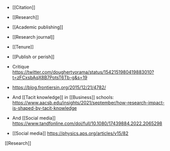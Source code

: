 - [[Citation]]
- [[Research]]
- [[Academic publishing]]
- [[Research journal]]
- [[Tenure]]
- [[Publish or perish]]

- Critique https://twitter.com/doughertyorama/status/1542151980419883010?t=zFCxsbAqX8B7PotsT6Tb-g&s=19

- https://blog.frontiersin.org/2015/12/21/4782/

- And [[Tacit knowledge]] in [[Business]] schools: https://www.aacsb.edu/insights/2021/september/how-research-impact-is-shaped-by-tacit-knowledge

- And [[Social media]] https://www.tandfonline.com/doi/full/10.1080/17439884.2022.2065298

- [[Social media]] https://physics.aps.org/articles/v15/82

[[Research]]
